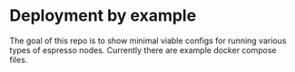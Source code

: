 # Deployment by example
The goal of this repo is to show minimal viable configs for running various types of espresso nodes.
Currently there are example docker compose files.
